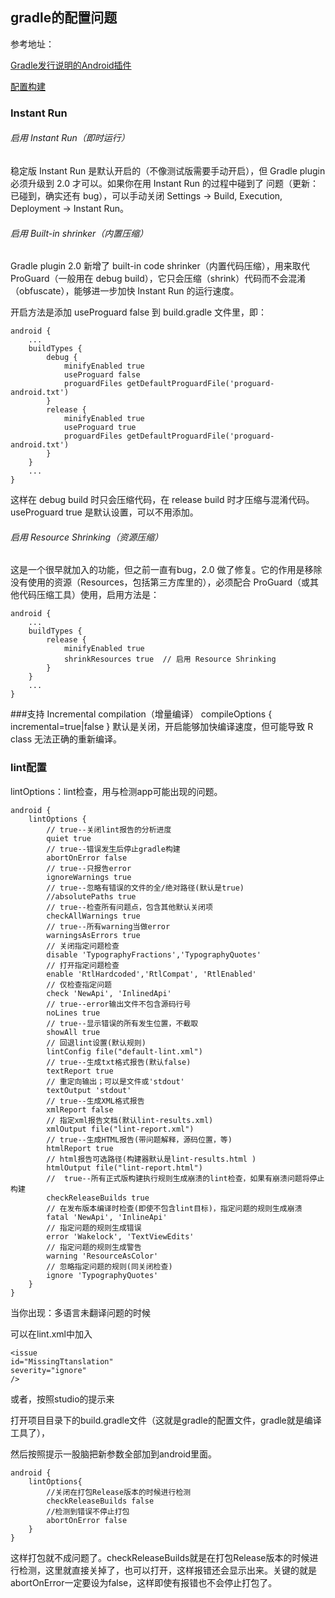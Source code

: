 ##  gradle的配置问题
参考地址：

[Gradle发行说明的Android插件](https://developer.android.com/studio/releases/gradle-plugin#revisions)

[配置构建](https://developer.android.com/studio/build/)
###  Instant Run

###### 启用 Instant Run（即时运行）

稳定版 Instant Run 是默认开启的（不像测试版需要手动开启），但 Gradle plugin 必须升级到 2.0 才可以。如果你在用 Instant Run 的过程中碰到了 问题（更新：已碰到，确实还有 bug），可以手动关闭 Settings -> Build, Execution, Deployment -> Instant Run。

###### 启用 Built-in shrinker（内置压缩）
Gradle plugin 2.0 新增了 built-in code shrinker（内置代码压缩），用来取代 ProGuard（一般用在 debug build），它只会压缩（shrink）代码而不会混淆（obfuscate），能够进一步加快 Instant Run 的运行速度。

开启方法是添加 useProguard false 到 build.gradle 文件里，即：

	android {
		...
	    buildTypes {
	        debug {
	            minifyEnabled true
	            useProguard false
	            proguardFiles getDefaultProguardFile('proguard-android.txt')
	        }
	        release {
	            minifyEnabled true
	            useProguard true
	            proguardFiles getDefaultProguardFile('proguard-android.txt')
	        }
	    }
		...
	}

这样在 debug build 时只会压缩代码，在 release build 时才压缩与混淆代码。
useProguard true 是默认设置，可以不用添加。

###### 启用 Resource Shrinking（资源压缩）
这是一个很早就加入的功能，但之前一直有bug，2.0 做了修复。它的作用是移除没有使用的资源（Resources，包括第三方库里的），必须配合 ProGuard（或其他代码压缩工具）使用，启用方法是：

	android {
		...
	    buildTypes {
	        release {
	            minifyEnabled true
	            shrinkResources true  // 启用 Resource Shrinking
	        }
	    }
		...
	}


###支持 Incremental compilation（增量编译）
	compileOptions {
    	incremental=true|false
	}
默认是关闭，开启能够加快编译速度，但可能导致 R class 无法正确的重新编译。

###  lint配置 

lintOptions：lint检查，用与检测app可能出现的问题。 

    android {
	    lintOptions {
	        // true--关闭lint报告的分析进度
	        quiet true
	        // true--错误发生后停止gradle构建
	        abortOnError false
	        // true--只报告error
	        ignoreWarnings true
	        // true--忽略有错误的文件的全/绝对路径(默认是true)
	        //absolutePaths true
	        // true--检查所有问题点，包含其他默认关闭项
	        checkAllWarnings true
	        // true--所有warning当做error
	        warningsAsErrors true
	        // 关闭指定问题检查
	        disable 'TypographyFractions','TypographyQuotes'
	        // 打开指定问题检查
	        enable 'RtlHardcoded','RtlCompat', 'RtlEnabled'
	        // 仅检查指定问题
	        check 'NewApi', 'InlinedApi'
	        // true--error输出文件不包含源码行号
	        noLines true
	        // true--显示错误的所有发生位置，不截取
	        showAll true
	        // 回退lint设置(默认规则)
	        lintConfig file("default-lint.xml")
	        // true--生成txt格式报告(默认false)
	        textReport true
	        // 重定向输出；可以是文件或'stdout'
	        textOutput 'stdout'
	        // true--生成XML格式报告
	        xmlReport false
	        // 指定xml报告文档(默认lint-results.xml)
	        xmlOutput file("lint-report.xml")
	        // true--生成HTML报告(带问题解释，源码位置，等)
	        htmlReport true
	        // html报告可选路径(构建器默认是lint-results.html )
	        htmlOutput file("lint-report.html")
	        //  true--所有正式版构建执行规则生成崩溃的lint检查，如果有崩溃问题将停止构建
	        checkReleaseBuilds true
	        // 在发布版本编译时检查(即使不包含lint目标)，指定问题的规则生成崩溃
	        fatal 'NewApi', 'InlineApi'
	        // 指定问题的规则生成错误
	        error 'Wakelock', 'TextViewEdits'
	        // 指定问题的规则生成警告
	        warning 'ResourceAsColor'
	        // 忽略指定问题的规则(同关闭检查)
	        ignore 'TypographyQuotes'
	    }
	}

当你出现：多语言未翻译问题的时候

可以在lint.xml中加入

    <issue
	id="MissingTtanslation"
	severity="ignore"
	/>

或者，按照studio的提示来

打开项目目录下的build.gradle文件（这就是gradle的配置文件，gradle就是编译工具了），

然后按照提示一股脑把新参数全部加到android里面。

    android {
		lintOptions{
			//关闭在打包Release版本的时候进行检测
			checkReleaseBuilds false
			//检测到错误不停止打包
			abortOnError false
		}
	}


这样打包就不成问题了。checkReleaseBuilds就是在打包Release版本的时候进行检测，这里就直接关掉了，也可以打开，这样报错还会显示出来。关键的就是abortOnError一定要设为false，这样即使有报错也不会停止打包了。